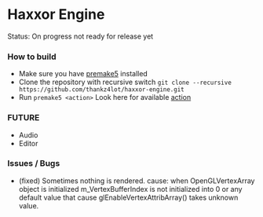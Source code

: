 # Haxxor Engine
Status: On progress not ready for release yet

### How to build
- Make sure you have [premake5](https://premake.github.io/) installed
- Clone the repository with recursive switch ``` git clone --recursive https://github.com/thankz4lot/haxxor-engine.git ```
- Run ```premake5 <action>``` Look here for available [action](https://premake.github.io/docs/Using-Premake)

### FUTURE
- Audio
- Editor

### Issues / Bugs
- (fixed) Sometimes nothing is rendered.
    cause: when OpenGLVertexArray object is initialized m_VertexBufferIndex is not initialized into 0 or any default value that cause glEnableVertexAttribArray() takes unknown value.